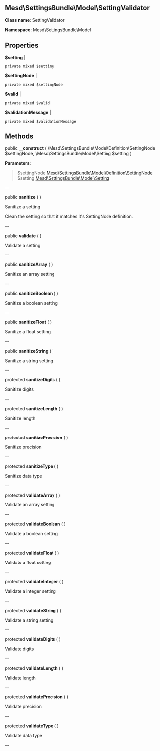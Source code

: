 Mesd\SettingsBundle\Model\SettingValidator
---------------

    

    


**Class name**: SettingValidator

**Namespace**: Mesd\SettingsBundle\Model









Properties
----------


**$setting**  |  



    private mixed $setting






**$settingNode**  |  



    private mixed $settingNode






**$valid**  |  



    private mixed $valid






**$validationMessage**  |  



    private mixed $validationMessage






Methods
-------


public **__construct** ( \Mesd\SettingsBundle\Model\Definition\SettingNode $settingNode, \Mesd\SettingsBundle\Model\Setting $setting )











**Parameters**:

> $settingNode [Mesd\SettingsBundle\Model\Definition\SettingNode](Mesd-SettingsBundle-Model-Definition-SettingNode.md) 
> $setting [Mesd\SettingsBundle\Model\Setting](Mesd-SettingsBundle-Model-Setting.md) 


--


public **sanitize** (  )


Sanitize a setting

Clean the setting so that it matches it&#039;s SettingNode
definition.







--


public **validate** (  )


Validate a setting









--


public **sanitizeArray** (  )


Sanitize an array setting









--


public **sanitizeBoolean** (  )


Sanitize a boolean setting









--


public **sanitizeFloat** (  )


Sanitize a float setting









--


public **sanitizeString** (  )


Sanitize a string setting









--


protected **sanitizeDigits** (  )


Sanitize digits









--


protected **sanitizeLength** (  )


Sanitize length









--


protected **sanitizePrecision** (  )


Sanitize precision









--


protected **sanitizeType** (  )


Sanitize data type









--


protected **validateArray** (  )


Validate an array setting









--


protected **validateBoolean** (  )


Validate a boolean setting









--


protected **validateFloat** (  )


Validate a float setting









--


protected **validateInteger** (  )


Validate a integer setting









--


protected **validateString** (  )


Validate a string setting









--


protected **validateDigits** (  )


Validate digits









--


protected **validateLength** (  )


Validate length









--


protected **validatePrecision** (  )


Validate precision









--


protected **validateType** (  )


Validate data type









--

